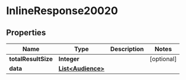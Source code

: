 

# InlineResponse20020

## Properties

Name | Type | Description | Notes
------------ | ------------- | ------------- | -------------
**totalResultSize** | **Integer** |  |  [optional]
**data** | [**List&lt;Audience&gt;**](Audience.md) |  | 



